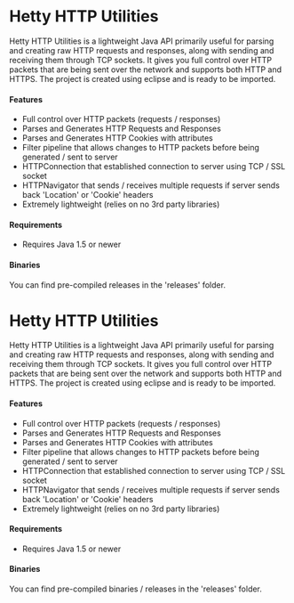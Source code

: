 # Hetty HTTP Utilities
Hetty HTTP Utilities is a lightweight Java API primarily useful for parsing and creating raw HTTP requests and responses, along with sending and receiving them through TCP sockets. It gives you full control over HTTP packets that are being sent over the network and supports both HTTP and HTTPS. The project is created using eclipse and is ready to be imported. 

#### Features
- Full control over HTTP packets (requests / responses)
- Parses and Generates HTTP Requests and Responses
- Parses and Generates HTTP Cookies with attributes
- Filter pipeline that allows changes to HTTP packets before being generated / sent to server
- HTTPConnection that established connection to server using TCP / SSL socket
- HTTPNavigator that sends / receives multiple requests if server sends back 'Location' or 'Cookie' headers
- Extremely lightweight (relies on no 3rd party libraries)

#### Requirements
- Requires Java 1.5 or newer

#### Binaries
You can find pre-compiled releases in the 'releases' folder.
# Hetty HTTP Utilities
Hetty HTTP Utilities is a lightweight Java API primarily useful for parsing and creating raw HTTP requests and responses, along with sending and receiving them through TCP sockets. It gives you full control over HTTP packets that are being sent over the network and supports both HTTP and HTTPS. The project is created using eclipse and is ready to be imported. 

#### Features
- Full control over HTTP packets (requests / responses)
- Parses and Generates HTTP Requests and Responses
- Parses and Generates HTTP Cookies with attributes
- Filter pipeline that allows changes to HTTP packets before being generated / sent to server
- HTTPConnection that established connection to server using TCP / SSL socket
- HTTPNavigator that sends / receives multiple requests if server sends back 'Location' or 'Cookie' headers
- Extremely lightweight (relies on no 3rd party libraries)

#### Requirements
- Requires Java 1.5 or newer

#### Binaries
You can find pre-compiled binaries / releases in the 'releases' folder.
